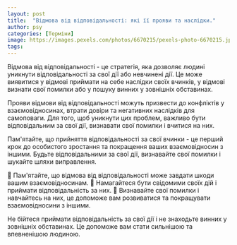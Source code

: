 ```yaml
---
layout: post
title:  "Відмова від відповідальності: які її прояви та наслідки."
author: psy
categories: [Терміни]
image: https://images.pexels.com/photos/6670215/pexels-photo-6670215.jpeg?auto=compress&cs=tinysrgb&fit=crop&h=627&w=1200
tags: 
---
```


Відмова від відповідальності - це стратегія, яка дозволяє людині уникнути відповідальності за свої дії або невчинені дії. Це може виявитися у відмові приймати на себе наслідки своїх вчинків, у відмові визнати свої помилки або у пошуку винних у зовнішніх обставинах.

Прояви відмови від відповідальності можуть призвести до конфліктів у взаємовідносинах, втрати довіри та негативних наслідків для самоповаги. Для того, щоб уникнути цих проблем, важливо бути відповідальним за свої дії, визнавати свої помилки і вчитися на них.

Пам'ятайте, що прийняття відповідальності за свої вчинки - це перший крок до особистого зростання та покращення ваших взаємовідносин з іншими. Будьте відповідальними за свої дії, визнавайте свої помилки і шукайте шляхи виправлення.

🌱 Пам'ятайте, що відмова від відповідальності може завдати шкоди вашим взаємовідносинам.
🌱 Намагайтеся бути свідомими своїх дій і приймати відповідальність за них.
🌱 Визнавайте свої помилки і навчайтесь на них, це допоможе вам розвиватися та покращувати взаємовідносини з іншими.

Не бійтеся приймати відповідальність за свої дії і не знаходьте винних у зовнішніх обставинах. Це допоможе вам стати сильнішою та впевненішою людиною.


